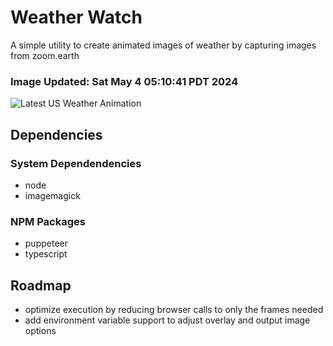 # Weather Watch

A simple utility to create animated images of weather by capturing images from zoom.earth

### Image Updated: Sat May  4 05:10:41 PDT 2024

![Latest US Weather Animation](animations/2024-05-04.webp)

## Dependencies
### System Dependendencies
* node
* imagemagick
### NPM Packages
* puppeteer
* typescript

## Roadmap
* optimize execution by reducing browser calls to only the frames needed
* add environment variable support to adjust overlay and output image options
